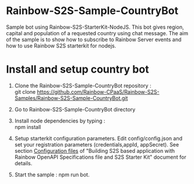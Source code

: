 # Rainbow-S2S-Sample-CountryBot

Sample bot using Rainbow-S2S-StarterKit-NodeJS. 
This bot gives region, capital and population of a requested country using chat message.
The aim of the sample is to show how to subscribe to Rainbow Server events and how to use Rainbow S2S starterkit for nodejs.

# Install and setup country bot

1. Clone the Rainbow-S2S-Sample-CountryBot repository :<br>
git clone https://github.com/Rainbow-CPaaS/Rainbow-S2S-Samples/Rainbow-S2S-Sample-CountryBot.git

2. Go to Rainbow-S2S-Sample-CountryBot directory

3. Install node dependencies by typing :<br>
npm install

5. Setup starterkit configuration parameters.
Edit config/config.json and set your registration parameters (credentials,appId, appSecret).
See section [Configuration files](https://github.com/Rainbow-CPaaS/Rainbow-S2S-Samples/blob/master/Building-application-with-Rainbow-OAS.md#configuration-files) of "Building S2S based application with Rainbow OpenAPI Specifications file and S2S Starter Kit" document for details.

4. Start the sample : npm run bot.
